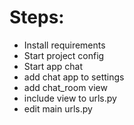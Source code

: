 # Steps:

- Install requirements
- Start project config
- Start app chat
- add chat app to settings
- add chat_room view
- include view to urls.py
- edit main urls.py
